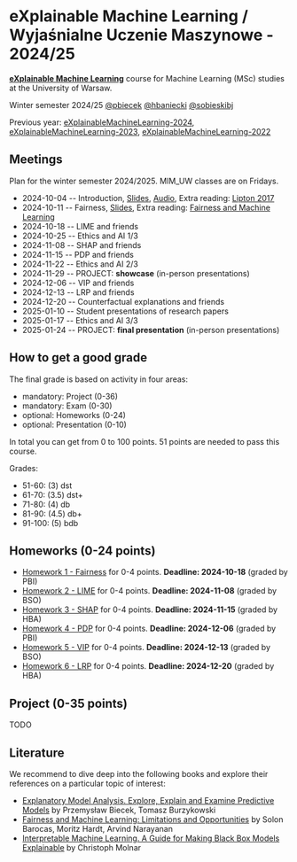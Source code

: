 # eXplainable Machine Learning / Wyjaśnialne Uczenie Maszynowe - 2024/25

[**eXplainable Machine Learning**](https://usosweb.uw.edu.pl/kontroler.php?_action=katalog2/przedmioty/pokazPrzedmiot&kod=1000-319bEML) course for Machine Learning (MSc) studies at the University of Warsaw. 

Winter semester 2024/25 [@pbiecek](https://github.com/pbiecek) [@hbaniecki](https://github.com/hbaniecki) [@sobieskibj](https://github.com/sobieskibj)

Previous year: [eXplainableMachineLearning-2024](https://github.com/mim-uw/eXplainableMachineLearning-2024), [eXplainableMachineLearning-2023](https://github.com/mim-uw/eXplainableMachineLearning-2023), [eXplainableMachineLearning-2022](https://github.com/mim-uw/eXplainableMachineLearning-2022)

## Meetings

Plan for the winter semester 2024/2025. MIM_UW classes are on Fridays. 

* 2024-10-04 -- Introduction, [Slides](https://htmlpreview.github.io/?https://raw.githubusercontent.com/mim-uw/eXplainableMachineLearning-2025/refs/heads/main/Lectures/01_introduction.html), [Audio](https://youtu.be/EcWxG9qk410), Extra reading: [Lipton 2017](https://arxiv.org/abs/1606.03490)
* 2024-10-11 -- Fairness, [Slides](https://htmlpreview.github.io/?https://raw.githubusercontent.com/mim-uw/eXplainableMachineLearning-2025/refs/heads/main/Lectures/02_fairness.html), Extra reading: [Fairness and Machine Learning](https://fairmlbook.org/)    
* 2024-10-18 -- LIME and friends
* 2024-10-25 -- Ethics and AI 1/3
* 2024-11-08 -- SHAP and friends
* 2024-11-15 -- PDP and friends
* 2024-11-22 -- Ethics and AI 2/3
* 2024-11-29 -- PROJECT: **showcase** (in-person presentations)
* 2024-12-06 -- VIP and friends	
* 2024-12-13 -- LRP and friends	
* 2024-12-20 -- Counterfactual explanations and friends
* 2025-01-10 -- Student presentations	of research papers
* 2025-01-17 -- Ethics and AI 3/3
* 2025-01-24 -- PROJECT: **final presentation** (in-person presentations)

## How to get a good grade

The final grade is based on activity in four areas:

* mandatory: Project (0-36)
* mandatory: Exam (0-30)
* optional: Homeworks (0-24)
* optional: Presentation (0-10)

In total you can get from 0 to 100 points. 51 points are needed to pass this course.

Grades:

* 51-60: (3) dst
* 61-70: (3.5) dst+
* 71-80: (4) db
* 81-90: (4.5) db+
* 91-100: (5) bdb

## Homeworks (0-24 points)

- [Homework 1 - Fairness](https://github.com/mim-uw/eXplainableMachineLearning-2025/blob/main/Homeworks/HW1/README.md)  for 0-4 points. **Deadline: 2024-10-18** (graded by PBI)
- [Homework 2 - LIME](https://github.com/mim-uw/eXplainableMachineLearning-2025/)  for 0-4 points. **Deadline: 2024-11-08**  (graded by BSO)
- [Homework 3 - SHAP](https://github.com/mim-uw/eXplainableMachineLearning-2025/)  for 0-4 points. **Deadline: 2024-11-15** (graded by HBA)
- [Homework 4 - PDP](https://github.com/mim-uw/eXplainableMachineLearning-2025/)  for 0-4 points. **Deadline: 2024-12-06** (graded by PBI)
- [Homework 5 - VIP](https://github.com/mim-uw/eXplainableMachineLearning-2025/)  for 0-4 points. **Deadline: 2024-12-13** (graded by BSO)
- [Homework 6 - LRP](https://github.com/mim-uw/eXplainableMachineLearning-2025/)  for 0-4 points. **Deadline: 2024-12-20** (graded by HBA)


## Project (0-35 points)

TODO

## Literature

We recommend to dive deep into the following books and explore their references on a particular topic of interest:

* [Explanatory Model Analysis. Explore, Explain and Examine Predictive Models](https://pbiecek.github.io/ema/) by Przemysław Biecek, Tomasz Burzykowski
* [Fairness and Machine Learning: Limitations and Opportunities](https://fairmlbook.org/) by Solon Barocas, Moritz Hardt, Arvind Narayanan
* [Interpretable Machine Learning. A Guide for Making Black Box Models Explainable](https://christophm.github.io/interpretable-ml-book/) by Christoph Molnar


